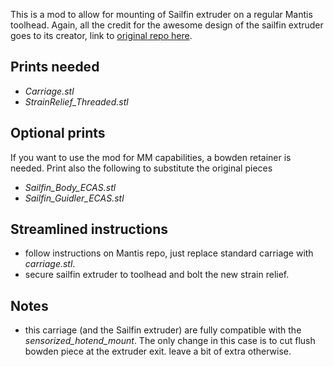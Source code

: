 This is a mod to allow for mounting of Sailfin extruder on a regular Mantis toolhead. 
Again, all the credit for the awesome design of the sailfin extruder goes to its creator, link to [original repo here](https://github.com/CroXY3D/Sailfin-Extruder).

## Prints needed
- *Carriage.stl*
- *StrainRelief_Threaded.stl* 
## Optional prints
If you want to use the mod for MM capabilities, a bowden retainer is needed.
Print also the following to substitute the original pieces 
- *Sailfin_Body_ECAS.stl*
- *Sailfin_Guidler_ECAS.stl*


## Streamlined instructions
- follow instructions on Mantis repo, just replace standard carriage with *carriage.stl*.
- secure sailfin extruder to toolhead and bolt the new strain relief.

## Notes
- this carriage (and the Sailfin extruder) are fully compatible with the *sensorized_hotend_mount*. 
The only change in this case is  to cut flush bowden piece at the extruder exit. leave a bit of extra otherwise.
